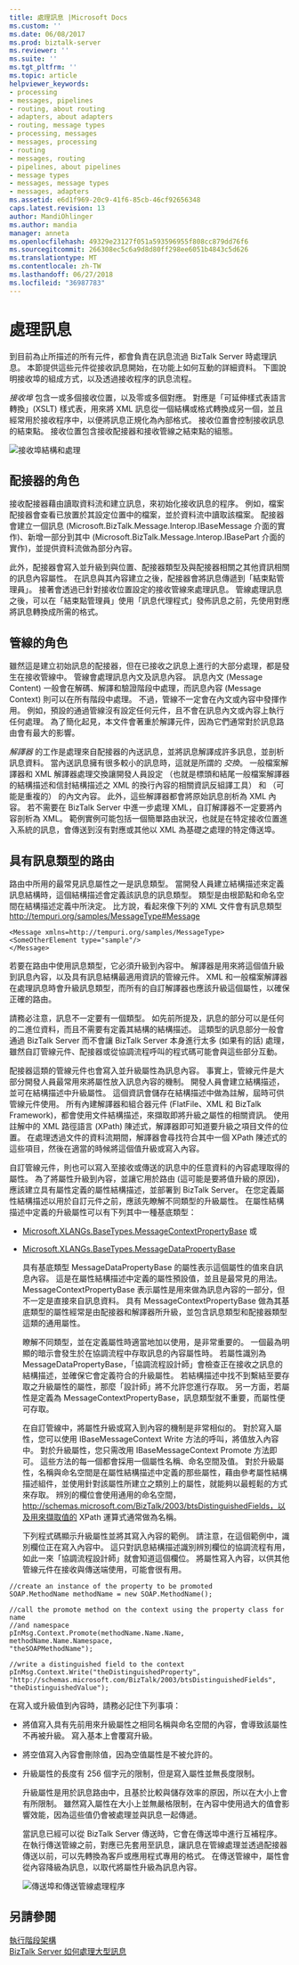 ```yaml
---
title: 處理訊息 |Microsoft Docs
ms.custom: ''
ms.date: 06/08/2017
ms.prod: biztalk-server
ms.reviewer: ''
ms.suite: ''
ms.tgt_pltfrm: ''
ms.topic: article
helpviewer_keywords:
- processing
- messages, pipelines
- routing, about routing
- adapters, about adapters
- routing, message types
- processing, messages
- messages, processing
- routing
- messages, routing
- pipelines, about pipelines
- message types
- messages, message types
- messages, adapters
ms.assetid: e6d1f969-20c9-41f6-85cb-46cf92656348
caps.latest.revision: 13
author: MandiOhlinger
ms.author: mandia
manager: anneta
ms.openlocfilehash: 49329e23127f051a593596955f808cc879dd76f6
ms.sourcegitcommit: 266308ec5c6a9d8d80ff298ee6051b4843c5d626
ms.translationtype: MT
ms.contentlocale: zh-TW
ms.lasthandoff: 06/27/2018
ms.locfileid: "36987783"
---
```

# <a name="processing-the-message"></a>處理訊息
到目前為止所描述的所有元件，都會負責在訊息流過 BizTalk Server 時處理訊息。 本節提供這些元件從接收訊息開始，在功能上如何互動的詳細資料。 下圖說明接收埠的組成方式，以及透過接收程序的訊息流程。  
  
 *接收埠* 包含一或多個接收位置，以及零或多個對應。 對應是「可延伸樣式表語言轉換」(XSLT) 樣式表，用來將 XML 訊息從一個結構或格式轉換成另一個，並且經常用於接收程序中，以便將訊息正規化為內部格式。 接收位置會控制接收訊息的結束點。 接收位置包含接收配接器和接收管線之結束點的組態。  
  
 ![接收埠結構和處理](../core/media/arch-message-processing.gif "arch_message_processing")  
  
## <a name="the-role-of-the-adapter"></a>配接器的角色  
 接收配接器藉由讀取資料流和建立訊息，來初始化接收訊息的程序。 例如，檔案配接器會查看已放置於其設定位置中的檔案，並於資料流中讀取該檔案。 配接器會建立一個訊息 (Microsoft.BizTalk.Message.Interop.IBaseMessage 介面的實作)、新增一部分到其中 (Microsoft.BizTalk.Message.Interop.IBasePart 介面的實作)，並提供資料流做為部分內容。  
  
 此外，配接器會寫入並升級到與位置、配接器類型及與配接器相關之其他資訊相關的訊息內容屬性。 在訊息與其內容建立之後，配接器會將訊息傳遞到「結束點管理員」。 接著會透過已針對接收位置設定的接收管線來處理訊息。 管線處理訊息之後，可以在「結束點管理員」使用「訊息代理程式」發佈訊息之前，先使用對應將訊息轉換成所需的格式。  
  
## <a name="the-role-of-the-pipeline"></a>管線的角色  
 雖然這是建立初始訊息的配接器，但在已接收之訊息上進行的大部分處理，都是發生在接收管線中。 管線會處理訊息內文及訊息內容。 訊息內文 (Message Content) 一般會在解碼、解譯和驗證階段中處理，而訊息內容 (Message Context) 則可以在所有階段中處理。 不過，管線不一定會在內文或內容中發揮作用。 例如，預設的通過管線沒有設定任何元件，且不會在訊息內文或內容上執行任何處理。 為了簡化起見，本文件會著重於解譯元件，因為它們通常對於訊息路由會有最大的影響。  
  
 *解譯器* 的工作是處理來自配接器的內送訊息，並將訊息解譯成許多訊息，並剖析訊息資料。 當內送訊息擁有很多較小的訊息時，這就是所謂的 *交換*。 一般檔案解譯器和 XML 解譯器處理交換讓開發人員設定 （也就是標頭和結尾一般檔案解譯器的結構描述和信封結構描述之 XML 的換行內容的相關資訊反組譯工具） 和 （可能是重複的） 的內文內容。 此外，這些解譯器都會將原始訊息剖析為 XML 內容。 若不需要在 BizTalk Server 中進一步處理 XML，自訂解譯器不一定要將內容剖析為 XML。 範例實例可能包括一個簡單路由狀況，也就是在特定接收位置進入系統的訊息，會傳送到沒有對應或其他以 XML 為基礎之處理的特定傳送埠。  
  
## <a name="routing-with-the-message-type"></a>具有訊息類型的路由  
 路由中所用的最常見訊息屬性之一是訊息類型。 當開發人員建立結構描述來定義訊息結構時，這個結構描述會定義該訊息的訊息類型。 類型是由根節點和命名空間在結構描述定義中所決定。 比方說，看起來像下列的 XML 文件會有訊息類型 http://tempuri.org/samples/MessageType#Message  
  
```  
<Message xmlns=http://tempuri.org/samples/MessageType>  
<SomeOtherElement type="sample"/>  
</Message>  
```  
  
 若要在路由中使用訊息類型，它必須升級到內容中。 解譯器是用來將這個值升級到訊息內容，以及具有訊息結構最適用資訊的管線元件。 XML 和一般檔案解譯器在處理訊息時會升級訊息類型，而所有的自訂解譯器也應該升級這個屬性，以確保正確的路由。  
  
 請務必注意，訊息不一定要有一個類型。 如先前所提及，訊息的部分可以是任何的二進位資料，而且不需要有定義其結構的結構描述。 這類型的訊息部分一般會通過 BizTalk Server 而不會讓 BizTalk Server 本身進行太多 (如果有的話) 處理，雖然自訂管線元件、配接器或從協調流程呼叫的程式碼可能會與這些部分互動。  
  
 配接器這類的管線元件也會寫入並升級屬性為訊息內容。 事實上，管線元件是大部分開發人員最常用來將屬性放入訊息內容的機制。 開發人員會建立結構描述，並可在結構描述中升級屬性。 這個資訊會儲存在結構描述中做為註解，屆時可供管線元件使用。 所有內建解譯器和組合器元件 (FlatFile、XML 和 BizTalk Framework)，都會使用文件結構描述，來擷取即將升級之屬性的相關資訊。 使用註解中的 XML 路徑語言 (XPath) 陳述式，解譯器即可知道要升級之項目文件的位置。 在處理透過文件的資料流期間，解譯器會尋找符合其中一個 XPath 陳述式的這些項目，然後在適當的時候將這個值升級或寫入內容。  
  
 自訂管線元件，則也可以寫入至接收或傳送的訊息中的任意資料的內容處理取得的屬性。 為了將屬性升級到內容，並讓它用於路由 (這可能是要將值升級的原因)，應該建立具有屬性定義的屬性結構描述，並部署到 BizTalk Server。 在您定義屬性結構描述以用於自訂元件之前，應該先瞭解不同類型的升級屬性。 在屬性結構描述中定義的升級屬性可以有下列其中一種基底類型：  
  
- [Microsoft.XLANGs.BaseTypes.MessageContextPropertyBase](http://msdn.microsoft.com/library/microsoft.xlangs.basetypes.messagecontextpropertybase.aspx) 或  
  
- [Microsoft.XLANGs.BaseTypes.MessageDataPropertyBase](http://msdn.microsoft.com/library/microsoft.xlangs.basetypes.messagedatapropertybase.messagedatapropertybase.aspx)  
  
  具有基底類型 MessageDataPropertyBase 的屬性表示這個屬性的值來自訊息內容。 這是在屬性結構描述中定義的屬性預設值，並且是最常見的用法。 MessageContextPropertyBase 表示屬性是用來做為訊息內容的一部分，但不一定是直接來自訊息資料。 具有 MessageContextPropertyBase 做為其基底類型的屬性經常是由配接器和解譯器所升級，並包含訊息類型和配接器類型這類的通用屬性。  
  
  瞭解不同類型，並在定義屬性時適當地加以使用，是非常重要的。 一個最為明顯的暗示會發生於在協調流程中存取訊息的內容屬性時。 若屬性識別為 MessageDataPropertyBase，「協調流程設計師」會檢查正在接收之訊息的結構描述，並確保它會定義符合的升級屬性。 若結構描述中找不到繫結至要存取之升級屬性的屬性，那麼「設計師」將不允許您進行存取。 另一方面，若屬性是定義為 MessageContextPropertyBase，訊息類型就不重要，而屬性便可存取。  
  
  在自訂管線中，將屬性升級或寫入到內容的機制是非常相似的。 對於寫入屬性，您可以使用 IBaseMessageContext Write 方法的呼叫，將值放入內容中。 對於升級屬性，您只需改用 IBaseMessageContext Promote 方法即可。 這些方法的每一個都會採用一個屬性名稱、命名空間及值。 對於升級屬性，名稱與命名空間是在屬性結構描述中定義的那些屬性，藉由參考屬性結構描述組件，並使用針對該屬性所建立之類別上的屬性，就能夠以最輕鬆的方式來存取。 辨別的欄位會使用通用的命名空間， http://schemas.microsoft.com/BizTalk/2003/btsDistinguishedFields，以及用來擷取值的 XPath 運算式通常做為名稱。  
  
  下列程式碼顯示升級屬性並將其寫入內容的範例。 請注意，在這個範例中，識別欄位正在寫入內容中。 這只對訊息結構描述識別辨別欄位的協調流程有用，如此一來「協調流程設計師」就會知道這個欄位。 將屬性寫入內容，以供其他管線元件在接收與傳送端使用，可能會很有用。  
  
```  
//create an instance of the property to be promoted  
SOAP.MethodName methodName = new SOAP.MethodName();  
  
//call the promote method on the context using the property class for name   
//and namespace  
pInMsg.Context.Promote(methodName.Name.Name, methodName.Name.Namespace,   
"theSOAPMethodName");  
  
//write a distinguished field to the context  
pInMsg.Context.Write("theDistinguishedProperty",   
"http://schemas.microsoft.com/BizTalk/2003/btsDistinguishedFields",   
"theDistinguishedValue");  
```  
  
 在寫入或升級值到內容時，請務必記住下列事項：  
  
- 將值寫入具有先前用來升級屬性之相同名稱與命名空間的內容，會導致該屬性不再被升級。 寫入基本上會覆寫升級。  
  
- 將空值寫入內容會刪除值，因為空值屬性是不被允許的。  
  
- 升級屬性的長度有 256 個字元的限制，但是寫入屬性並無長度限制。  
  
  升級屬性是用於訊息路由中，且基於比較與儲存效率的原因，所以在大小上會有所限制。 雖然寫入屬性在大小上並無嚴格限制，在內容中使用過大的值會影響效能，因為這些值仍會被處理並與訊息一起傳遞。  
  
  當訊息已經可以從 BizTalk Server 傳送時，它會在傳送埠中進行互補程序。 在執行傳送管線之前，對應已先套用至訊息，讓訊息在管線處理並透過配接器傳送以前，可以先轉換為客戶或應用程式專用的格式。 在傳送管線中，屬性會從內容降級為訊息，以取代將屬性升級為訊息內容。  
  
  ![傳送埠和傳送管線處理程序](../core/media/arch-message-processing-2.gif "arch_message_processing 2")  
  
## <a name="see-also"></a>另請參閱  
 [執行階段架構](../core/runtime-architecture.md)   
 [BizTalk Server 如何處理大型訊息](../core/how-biztalk-server-processes-large-messages.md)